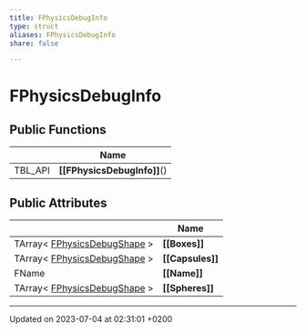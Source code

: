 ```yaml
---
title: FPhysicsDebugInfo
type: struct
aliases: FPhysicsDebugInfo
share: false

---
```


# FPhysicsDebugInfo





## Public Functions

|                | Name           |
| -------------- | -------------- |
| TBL_API | **[[FPhysicsDebugInfo]]**() |

## Public Attributes

|                | Name           |
| -------------- | -------------- |
| TArray< [FPhysicsDebugShape](/docs/SDK/Source/Classes/structFPhysicsDebugShape.md) > | **[[Boxes]]**  |
| TArray< [FPhysicsDebugShape](/docs/SDK/Source/Classes/structFPhysicsDebugShape.md) > | **[[Capsules]]**  |
| FName | **[[Name]]**  |
| TArray< [FPhysicsDebugShape](/docs/SDK/Source/Classes/structFPhysicsDebugShape.md) > | **[[Spheres]]**  |

-------------------------------

Updated on 2023-07-04 at 02:31:01 +0200